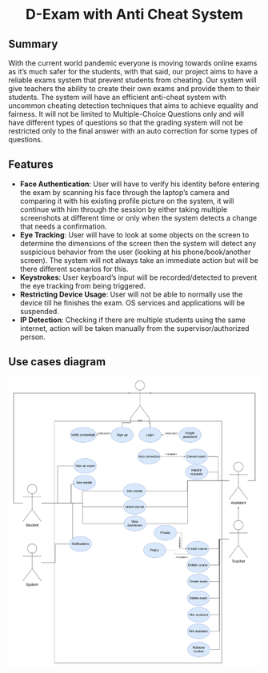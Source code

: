 <div align="center">
  <br>
  <h1>D-Exam with Anti Cheat System</h1>
</div>


## Summary

With the current world pandemic everyone is moving towards online exams as it’s much safer for the students, with that said, our project aims to have a reliable exams system that prevent students from cheating. Our system will give teachers the ability to create their own exams and provide them to their students. The system will have an efficient anti-cheat system with uncommon cheating detection techniques that aims to achieve equality and fairness. It will not be limited to Multiple-Choice Questions only and will have different types of questions so that the grading system will not be restricted only to the final answer with an auto correction for some types of questions.

##  Features

- **Face Authentication**: User will have to verify his identity before entering the exam by scanning his face through the laptop’s camera and comparing it with his existing profile picture on the system, it will continue with him through the session by either taking multiple screenshots at different time or only when the system detects a change that needs a confirmation. 
- **Eye Tracking**: User will have to look at some objects on the screen to determine the dimensions of the screen then the system will detect any suspicious behavior from the user (looking at his phone/book/another screen). The system will not always take an immediate action but will be there different scenarios for this.
- **Keystrokes**: User keyboard’s input will be recorded/detected to prevent the eye tracking from being triggered. 
- **Restricting Device Usage**: User will not be able to normally use the device till he finishes the exam. OS services and applications will be suspended. 
- **IP Detection**: Checking if there are multiple students using the same internet, action will be taken manually from the supervisor/authorized person.

##  Use cases diagram

![](Use%20cases%20diagram/Use-cases.drawio.png)

